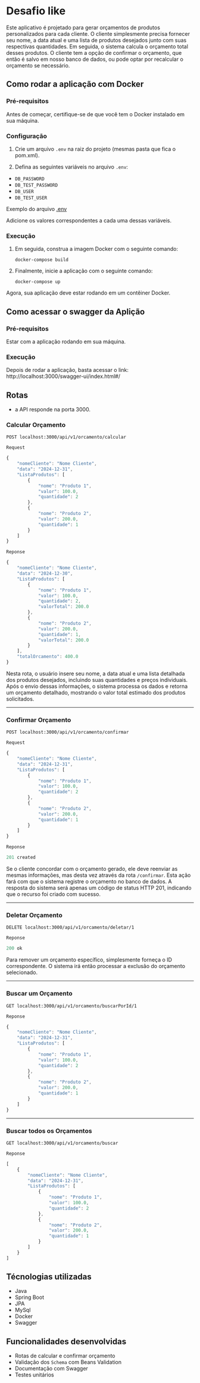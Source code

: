 # Desafio like
Este aplicativo é projetado para gerar orçamentos de produtos personalizados para cada cliente. O cliente simplesmente 
precisa fornecer seu nome, a data atual e uma lista de produtos desejados junto com suas respectivas quantidades. 
Em seguida, o sistema calcula o orçamento total desses produtos. O cliente tem a opção de confirmar o orçamento, 
que então é salvo em nosso banco de dados, ou pode optar por recalcular o orçamento se necessário.
## Como rodar a aplicação com Docker

### Pré-requisitos

Antes de começar, certifique-se de que você tem o Docker instalado em sua máquina.

### Configuração

1. Crie um arquivo `.env` na raiz do projeto (mesmas pasta que fica o pom.xml).

2. Defina as seguintes variáveis no arquivo `.env`:

- `DB_PASSWORD`
- `DB_TEST_PASSWORD`
- `DB_USER`
- `DB_TEST_USER`

Exemplo do arquivo [.env](.env.example)

Adicione os valores correspondentes a cada uma dessas variáveis.

### Execução

1. Em seguida, construa a imagem Docker com o seguinte comando:

   `docker-compose build`

2. Finalmente, inicie a aplicação com o seguinte comando:

   `docker-compose up`

Agora, sua aplicação deve estar rodando em um contêiner Docker.

## Como acessar o swagger da Aplição

### Pré-requisitos
Estar com a aplicação rodando em sua máquina.

### Execução
Depois de rodar a aplicação, basta acessar o link: http://localhost:3000/swagger-ui/index.html#/

## Rotas
- a API responde na porta 3000.

### Calcular Orçamento
`POST localhost:3000/api/v1/orcamento/calcular`

`Request`
```jsx
{
    "nomeCliente": "Nome Cliente",
    "data": "2024-12-31",
    "ListaProdutos": [
        {
            "nome": "Produto 1",
            "valor": 100.0,
            "quantidade": 2
        },
        {
            "nome": "Produto 2",
            "valor": 200.0,
            "quantidade": 1
        }
    ]
}
```
`Reponse`
```jsx
{
	"nomeCliente": "Nome Cliente",
	"data": "2024-12-30",
	"ListaProdutos": [
		{
			"nome": "Produto 1",
			"valor": 100.0,
			"quantidade": 2,
			"valorTotal": 200.0
		},
		{
			"nome": "Produto 2",
			"valor": 200.0,
			"quantidade": 1,
			"valorTotal": 200.0
		}
	],
	"totalOrcamento": 400.0
}
```
Nesta rota, o usuário insere seu nome, a data atual e uma lista detalhada dos produtos desejados, incluindo suas 
quantidades e preços individuais. Após o envio dessas informações, o sistema processa os dados e retorna um orçamento 
detalhado, mostrando o valor total estimado dos produtos solicitados.

---
### Confirmar Orçamento
`POST localhost:3000/api/v1/orcamento/confirmar`

`Request`
```jsx
{
    "nomeCliente": "Nome Cliente",
    "data": "2024-12-31",
    "ListaProdutos": [
        {
            "nome": "Produto 1",
            "valor": 100.0,
            "quantidade": 2
        },
        {
            "nome": "Produto 2",
            "valor": 200.0,
            "quantidade": 1
        }
    ]
}
```
`Reponse`
```jsx
201 created
```
Se o cliente concordar com o orçamento gerado, ele deve reenviar as mesmas informações, mas desta vez através da rota
`/confirmar`. Esta ação fará com que o sistema registre o orçamento no banco de dados. A resposta do sistema será 
apenas um código de status HTTP 201, indicando que o recurso foi criado com sucesso.

---
### Deletar Orçamento
`DELETE localhost:3000/api/v1/orcamento/deletar/1`

`Reponse`
```jsx
200 ok
```
Para remover um orçamento específico, simplesmente forneça o ID correspondente. O sistema irá então processar a exclusão do orçamento selecionado.

---

### Buscar um Orçamento
`GET localhost:3000/api/v1/orcamento/buscarPorId/1`

`Reponse`
```jsx
{
    "nomeCliente": "Nome Cliente",
    "data": "2024-12-31",
    "ListaProdutos": [
        {
            "nome": "Produto 1",
            "valor": 100.0,
            "quantidade": 2
        },
        {
            "nome": "Produto 2",
            "valor": 200.0,
            "quantidade": 1
        }
    ]
}
```
---
### Buscar todos os Orçamentos
`GET localhost:3000/api/v1/orcamento/buscar`

`Reponse`
```jsx
[
	{
	    "nomeCliente": "Nome Cliente",
	    "data": "2024-12-31",
	    "ListaProdutos": [
	        {
	            "nome": "Produto 1",
	            "valor": 100.0,
	            "quantidade": 2
	        },
	        {
	            "nome": "Produto 2",
	            "valor": 200.0,
	            "quantidade": 1
	        }
	    ]
	}
]
```
## Técnologias utilizadas
- Java
- Spring Boot
- JPA
- MySql
- Docker
- Swagger

## Funcionalidades desenvolvidas
- Rotas de calcular e confirmar orçamento
- Validação dos `Schema` com Beans Validation
- Documentação com Swagger
- Testes unitários
